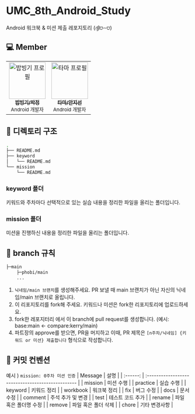 # UMC_8th_Android_Study
Android 워크북 &amp; 미션 제출 레포지토리 (ദ്ദി⩌𖥦⩌)

## 💻 Member

<table>
  <tr>
    <td align="center">
      <a href="https://github.com/username">
        <img src="https://github.com/username.png" width="100px;" alt="밥빙기 프로필"/>
        <br />
        <sub><b>밥빙기/박정</b></sub>
      </a>
      <br />
      <sub>Android 개발자</sub>
    </td>
    <td align="center">
      <a href="https://github.com/onlyone130">
        <img src="https://github.com/username2.png" width="100px;" alt="타마 프로필"/>
        <br />
        <sub><b>타마/안지선</b></sub>
      </a>
      <br />
      <sub>Android 개발자</sub>
    </td>
  </tr>
</table>

## 📁 디렉토리 구조

```bash
.
├── README.md
├── keyword
│   └── README.md
└── mission
    └── README.md
```

### keyword 폴더

키워드와 주차마다 선택적으로 있는 실습 내용을
정리한 파일을 올리는 폴더입니다.

### mission 폴더

미션을 진행하신 내용을 정리한 파일을 올리는
폴더입니다.

## 🌳 branch 규칙

```bash
├─main
    ├─phobi/main
	...
```

1. `닉네임/main 브랜치`를 생성해주세요. PR 보낼 때 main 브랜치가 아닌 자신의 닉네임/main 브랜치로 올립니다.
2. 이 리포지토리를 fork해 주세요. 키워드나 미션은 fork한 리포지토리에 업로드하세요.
3. fork한 레포지터리 에서 이 branch에 pull request를 생성합니다. (예시: base:main <- compare:kerry/main)
4. 파트장의 approve를 받으면, PR을 머지하고 이때, PR 제목은
   `[n주차/닉네임] {키워드 or 미션} 제출합니다` 형식으로 작성합니다.

## 🔖 커밋 컨벤션

예시 ) `mission: 0주차 미션 인증`
| Message | 설명 |
| :------: | :------------------------------------------------ |
| mission | 미션 수행 |
| practice | 실습 수행 |
| keyword | 키워드 정리 |
| workbook | 워크북 정리 |
| fix | 버그 수정 |
| docs | 문서 수정 |
| comment | 주석 추가 및 변경 |
| test | 테스트 코드 추가 |
| rename | 파일 혹은 폴더명 수정 |
| remove | 파일 혹은 폴더 삭제 |
| chore | 기타 변경사항 |

